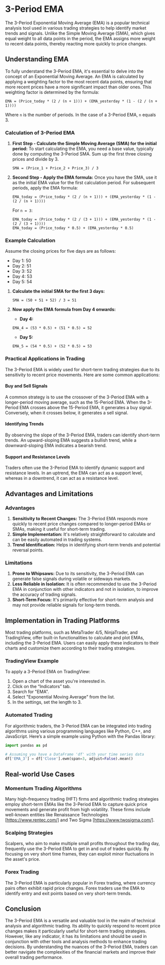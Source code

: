 # 3-Period EMA

The 3-Period Exponential Moving Average (EMA) is a popular technical analysis tool used in various trading strategies to help identify market trends and signals. Unlike the Simple Moving Average (SMA), which gives equal weight to all data points in the period, the EMA assigns more weight to recent data points, thereby reacting more quickly to price changes.

## Understanding EMA

To fully understand the 3-Period EMA, it's essential to delve into the concept of an Exponential Moving Average. An EMA is calculated by applying a weighting factor to the most recent data points, ensuring that more recent prices have a more significant impact than older ones. This weighting factor is determined by the formula:

```
EMA = (Price_today * (2 / (n + 1))) + (EMA_yesterday * (1 - (2 / (n + 1))))
```

Where `n` is the number of periods. In the case of a 3-Period EMA, `n` equals 3.

### Calculation of 3-Period EMA

1. **First Step - Calculate the Simple Moving Average (SMA) for the initial period:**
   To start calculating the EMA, you need a base value, typically done by computing the 3-Period SMA. Sum up the first three closing prices and divide by 3.

   ```
   SMA = (Price_1 + Price_2 + Price_3) / 3
   ```

2. **Second Step - Apply the EMA formula:**
   Once you have the SMA, use it as the initial EMA value for the first calculation period. For subsequent periods, apply the EMA formula:

   ```
   EMA_today = (Price_today * (2 / (n + 1))) + (EMA_yesterday * (1 - (2 / (n + 1))))
   ```

   For `n = 3`:
   
   ```
   EMA_today = (Price_today * (2 / (3 + 1))) + (EMA_yesterday * (1 - (2 / (3 + 1))))
   EMA_today = (Price_today * 0.5) + (EMA_yesterday * 0.5)
   ```

### Example Calculation

Assume the closing prices for five days are as follows:
- Day 1: 50
- Day 2: 51
- Day 3: 52
- Day 4: 53
- Day 5: 54

1. **Calculate the initial SMA for the first 3 days:**

   ```
   SMA = (50 + 51 + 52) / 3 = 51
   ```

2. **Now apply the EMA formula from Day 4 onwards:**

   - **Day 4:**

    ```
    EMA_4 = (53 * 0.5) + (51 * 0.5) = 52
    ```

   - **Day 5:**

    ```
    EMA_5 = (54 * 0.5) + (52 * 0.5) = 53
    ```

### Practical Applications in Trading

The 3-Period EMA is widely used for short-term trading strategies due to its sensitivity to recent price movements. Here are some common applications:

#### Buy and Sell Signals

A common strategy is to use the crossover of the 3-Period EMA with a longer-period moving average, such as the 15-Period EMA. When the 3-Period EMA crosses above the 15-Period EMA, it generates a buy signal. Conversely, when it crosses below, it generates a sell signal.

#### Identifying Trends

By observing the slope of the 3-Period EMA, traders can identify short-term trends. An upward-sloping EMA suggests a bullish trend, while a downward-sloping EMA indicates a bearish trend.

#### Support and Resistance Levels

Traders often use the 3-Period EMA to identify dynamic support and resistance levels. In an uptrend, the EMA can act as a support level, whereas in a downtrend, it can act as a resistance level.

## Advantages and Limitations

### Advantages

1. **Sensitivity to Recent Changes:** The 3-Period EMA responds more quickly to recent price changes compared to longer-period EMAs or SMAs, making it useful for short-term trading.
2. **Simple Implementation:** It's relatively straightforward to calculate and can be easily automated in trading systems.
3. **Trend Identification:** Helps in identifying short-term trends and potential reversal points.

### Limitations

1. **Prone to Whipsaws:** Due to its sensitivity, the 3-Period EMA can generate false signals during volatile or sideways markets.
2. **Less Reliable in Isolation:** It is often recommended to use the 3-Period EMA in conjunction with other indicators and not in isolation, to improve the accuracy of trading signals.
3. **Short-Term Focus:** It's primarily effective for short-term analysis and may not provide reliable signals for long-term trends.

## Implementation in Trading Platforms

Most trading platforms, such as MetaTrader 4/5, NinjaTrader, and TradingView, offer built-in functionalities to calculate and plot EMAs, including the 3-Period EMA. Users can easily apply these indicators to their charts and customize them according to their trading strategies.

### TradingView Example

To apply a 3-Period EMA on TradingView:
1. Open a chart of the asset you're interested in.
2. Click on the “Indicators” tab.
3. Search for "EMA".
4. Select "Exponential Moving Average" from the list.
5. In the settings, set the length to 3.

### Automated Trading

For algorithmic traders, the 3-Period EMA can be integrated into trading algorithms using various programming languages like Python, C++, and JavaScript. Here’s a simple example using Python with the Pandas library:

```python
import pandas as pd

# Assuming you have a DataFrame 'df' with your time series data
df['EMA_3'] = df['Close'].ewm(span=3, adjust=False).mean()
```

## Real-world Use Cases

### Momentum Trading Algorithms

Many high-frequency trading (HFT) firms and algorithmic trading strategies employ short-term EMAs like the 3-Period EMA to capture quick price movements and generate profit from high volatility. These firms include well-known entities like Renaissance Technologies [https://www.rentec.com/] and Two Sigma [https://www.twosigma.com/].

### Scalping Strategies

Scalpers, who aim to make multiple small profits throughout the trading day, frequently use the 3-Period EMA to get in and out of trades quickly. By focusing on very short time frames, they can exploit minor fluctuations in the asset's price.

### Forex Trading

The 3-Period EMA is particularly popular in Forex trading, where currency pairs often exhibit rapid price changes. Forex traders use the EMA to identify entry and exit points based on very short-term trends.

## Conclusion

The 3-Period EMA is a versatile and valuable tool in the realm of technical analysis and algorithmic trading. Its ability to quickly respond to recent price changes makes it particularly useful for short-term trading strategies. However, like any indicator, it has its limitations and should be used in conjunction with other tools and analysis methods to enhance trading decisions. By understanding the nuances of the 3-Period EMA, traders can better navigate the complexities of the financial markets and improve their overall trading performance.

